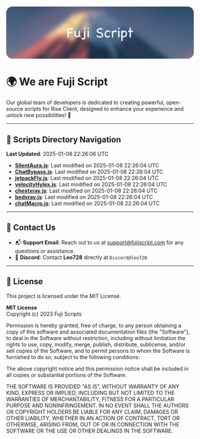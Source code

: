 ![Banner](.github/b.webp)

# 🌍 **We are Fuji Script**

Our global team of developers is dedicated to creating powerful, open-source scripts for Rise Client, designed to enhance your experience and unlock new possibilities! 🌟

---
<!-- SCRIPTS_NAVIGATION_START -->
## 📂 **Scripts Directory Navigation**

**Last Updated**: 2025-01-08 22:26:06 UTC

- **[SilentAura.js](scripts/SilentAura.js)**: Last modified on 2025-01-08 22:26:04 UTC
- **[ChatBypass.js](scripts/ChatBypass.js)**: Last modified on 2025-01-08 22:26:04 UTC
- **[jetpackFly.js](scripts/jetpackFly.js)**: Last modified on 2025-01-08 22:26:04 UTC
- **[velocityHylex.js](scripts/velocityHylex.js)**: Last modified on 2025-01-08 22:26:04 UTC
- **[chestxray.js](scripts/chestxray.js)**: Last modified on 2025-01-08 22:26:04 UTC
- **[bedxray.js](scripts/bedxray.js)**: Last modified on 2025-01-08 22:26:04 UTC
- **[chatMacro.js](scripts/chatMacro.js)**: Last modified on 2025-01-08 22:26:04 UTC

<!-- SCRIPTS_NAVIGATION_END -->

---

## 💬 **Contact Us**  
- 📬 **Support Email**: Reach out to us at [support@fujiscript.com](mailto:support@fujiscript.com) for any questions or assistance.  
- 💬 **Discord**: Contact **Leo728** directly at `Discord@leo728`.

---

## 📜 **License**

This project is licensed under the MIT License.  

**MIT License**  
Copyright (c) 2023 Fuji Scripts  

Permission is hereby granted, free of charge, to any person obtaining a copy of this software and associated documentation files (the "Software"), to deal in the Software without restriction, including without limitation the rights to use, copy, modify, merge, publish, distribute, sublicense, and/or sell copies of the Software, and to permit persons to whom the Software is furnished to do so, subject to the following conditions:  

The above copyright notice and this permission notice shall be included in all copies or substantial portions of the Software.  

THE SOFTWARE IS PROVIDED "AS IS", WITHOUT WARRANTY OF ANY KIND, EXPRESS OR IMPLIED, INCLUDING BUT NOT LIMITED TO THE WARRANTIES OF MERCHANTABILITY, FITNESS FOR A PARTICULAR PURPOSE AND NONINFRINGEMENT. IN NO EVENT SHALL THE AUTHORS OR COPYRIGHT HOLDERS BE LIABLE FOR ANY CLAIM, DAMAGES OR OTHER LIABILITY, WHETHER IN AN ACTION OF CONTRACT, TORT OR OTHERWISE, ARISING FROM, OUT OF OR IN CONNECTION WITH THE SOFTWARE OR THE USE OR OTHER DEALINGS IN THE SOFTWARE.  
